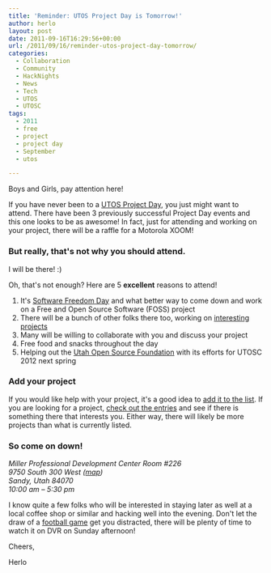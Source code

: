 ```yaml
---
title: 'Reminder: UTOS Project Day is Tomorrow!'
author: herlo
layout: post
date: 2011-09-16T16:29:56+00:00
url: /2011/09/16/reminder-utos-project-day-tomorrow/
categories:
  - Collaboration
  - Community
  - HackNights
  - News
  - Tech
  - UTOS
  - UTOSC
tags:
  - 2011
  - free
  - project
  - project day
  - September
  - utos

---
```

Boys and Girls, pay attention here!

If you have never been to a [UTOS Project Day][1], you just might want to attend. There have been 3 previously successful Project Day events and this one looks to be as awesome! In fact, just for attending and working on your project, there will be a raffle for a Motorola XOOM!

### But really, that's not why you should attend.

I will be there! :)

Oh, that's not enough? Here are 5 **excellent** reasons to attend!

  1. It's [Software Freedom Day][2] and what better way to come down and work on a Free and Open Source Software (FOSS) project
  2. There will be a bunch of other folks there too, working on [interesting projects][3]
  3. Many will be willing to collaborate with you and discuss your project
  4. Free food and snacks throughout the day
  5. Helping out the [Utah Open Source Foundation][4] with its efforts for UTOSC 2012 next spring

### Add your project

If you would like help with your project, it's a good idea to [add it to the list][5]. If you are looking for a project, [check out the entries][3] and see if there is something there that interests you. Either way, there will likely be more projects than what is currently listed.

### So come on down!

<address>
  Miller Professional Development Center Room #226
</address>

<address>
  9750 South 300 West (<a href="http://snipurl.com/utos-miller-campus">map</a>)
</address>

<address>
  Sandy, Utah 84070
</address>

<address>
  10:00 am – 5:30 pm
</address>

I know quite a few folks who will be interested in staying later as well at a local coffee shop or similar and hacking well into the evening. Don't let the draw of a [football game][6] get you distracted, there will be plenty of time to watch it on DVR on Sunday afternoon!

Cheers,

Herlo

 [1]: http://project-day.utos.org/
 [2]: http://softwarefreedomday.org/
 [3]: http://project-day.utos.org/projects-2011-2/
 [4]: http://utos.org
 [5]: http://project-day.utos.org/projects-2011-2/#add-project
 [6]: http://en.wikipedia.org/wiki/Holy_War_%28Utah_vs._BYU%29